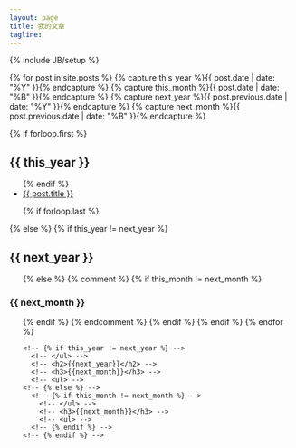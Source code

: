 ```yaml
---
layout: page
title: 我的文章
tagline:
---
```

{% include JB/setup %}


{% for post in site.posts %}
  {% capture this_year %}{{ post.date | date: "%Y" }}{% endcapture %}
  {% capture this_month %}{{ post.date | date: "%B" }}{% endcapture %}
  {% capture next_year %}{{ post.previous.date | date: "%Y" }}{% endcapture %}
  {% capture next_month %}{{ post.previous.date | date: "%B" }}{% endcapture %}

 {% if forloop.first %}
<h2>{{ this_year }}</h2>
<ul>
  {% endif %}

<li><a href="{{ BASE_PATH }}{{post.url}}">{{ post.title }}</a></li>

  {% if forloop.last %}
</ul>
  {% else %}
    {% if this_year != next_year %}
</ul>
<h2>{{ next_year }}</h2>
<ul>
    {% else %}
{% comment %}
    {% if this_month != next_month %}
</ul>
<h3>{{ next_month }}</h3>
<ul>
      {% endif %}
{% endcomment %}
    {% endif %}
  {% endif %}
{% endfor %}

<!-- {% for post in posts_collate %} -->
  <!-- {% capture this_year %}{{ post.date | date: "%Y" }}{% endcapture %} -->
  <!-- {% capture this_month %}{{ post.date | date: "%B" }}{% endcapture %} -->
  <!-- {% capture next_year %}{{ post.previous.date | date: "%Y" }}{% endcapture %} -->
  <!-- {% capture next_month %}{{ post.previous.date | date: "%B" }}{% endcapture %} -->

  <!-- {% if forloop.first %} -->
  <!-- <h2>{{this_year}}</h2> -->
  <!-- <h2>{{this_month}}</h2> -->
  <!-- <ul> -->
  <!-- {% endif %} -->

  <!-- <li><span>{{ post.date | date: "%B %e, %Y" }}</span> &raquo; <a href="{{ BASE_PATH }}{{post.url}}">{{ post.title }}</a></li> -->

  <!-- {% if forloop.last %} -->
  <!-- </ul> -->
  <!-- {% else %} -->
    <!-- {% if this_year != next_year %} -->
      <!-- </ul> -->
      <!-- <h2>{{next_year}}</h2> -->
      <!-- <h3>{{next_month}}</h3> -->
      <!-- <ul> -->
    <!-- {% else %} -->
      <!-- {% if this_month != next_month %} -->
        <!-- </ul> -->
        <!-- <h3>{{next_month}}</h3> -->
        <!-- <ul> -->
      <!-- {% endif %} -->
    <!-- {% endif %} -->
  <!-- {% endif %} -->
<!-- {% endfor %} -->
<!-- {% assign posts_collate = nil %} -->
